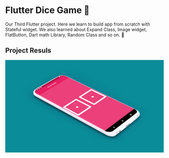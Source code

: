 # Flutter Dice Game :art:

Our Third Flutter project. Here we learn to build app from scratch with Stateful widget. We also learned about Expand Class, Image widget, FlatButton, Dart math Library, Random Class and so on. :bookmark:

## Project Resuls

<img src="assets/dicegame.jpg">